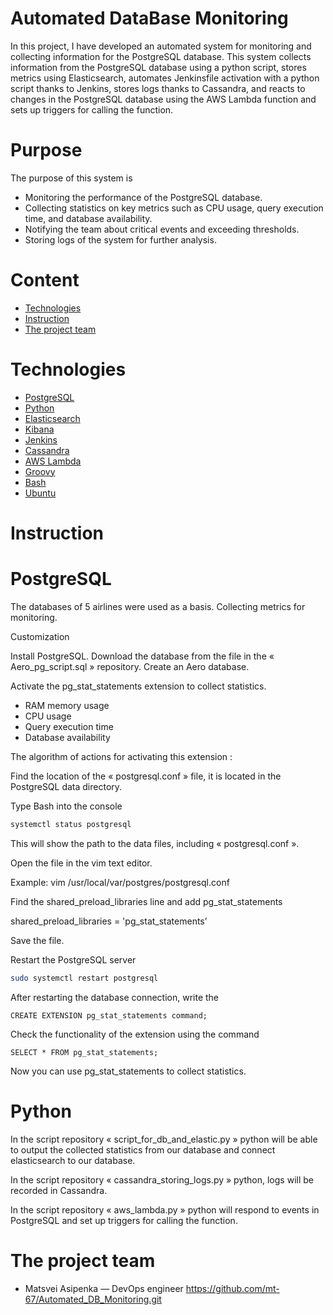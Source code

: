 # Automated DataBase Monitoring

In this project, I have developed an automated system for monitoring and collecting information for the PostgreSQL database. This system collects information from the PostgreSQL database using a python script, stores metrics using Elasticsearch, automates Jenkinsfile activation with a python script thanks to Jenkins, stores logs thanks to Cassandra, and reacts to changes in the PostgreSQL database using the AWS Lambda function and sets up triggers for calling the function.


# Purpose

The purpose of this system is 

- Monitoring the performance of the PostgreSQL database.
- Collecting statistics on key metrics such as CPU usage, query execution time, and database availability.
- Notifying the team about critical events and exceeding thresholds.
- Storing logs of the system for further analysis.


# Content

- [Technologies](#Technologies)
- [Instruction](#Instruction)
- [The project team](#The_project_team)

# Technologies

- [PostgreSQL](#PostgreSQL)
- [Python](#Python)
- [Elasticsearch](#Elasticsearch)
- [Kibana](#Kibana)
- [Jenkins](#Jenkins)
- [Cassandra](#Cassandra)
- [AWS Lambda](#AWS_Lambda)
- [Groovy](#Groovy)
- [Bash](#Bash)
- [Ubuntu](#Ubuntu)

# Instruction

# PostgreSQL

The databases of 5 airlines were used as a basis.
Collecting metrics for monitoring.


Customization 

Install PostgreSQL. Download the database from the file in the « Aero_pg_script.sql » repository. Create an Aero database.

Activate the pg_stat_statements extension to collect statistics.
- RAM memory usage
- CPU usage
- Query execution time
- Database availability


The algorithm of actions for activating this extension :

Find the location of the « postgresql.conf » file, it is located in the PostgreSQL data directory.
   
Type Bash into the console
```Bash
systemctl status postgresql
```

This will show the path to the data files, including « postgresql.conf ».

Open the file in the vim text editor.

Example: 
vim /usr/local/var/postgres/postgresql.conf
   
Find the shared_preload_libraries line and add pg_stat_statements

shared_preload_libraries = 'pg_stat_statements’ 
   
Save the file.

Restart the PostgreSQL server

```Bash
sudo systemctl restart postgresql
```

After restarting the database connection, write the 

```PostgreSQL
CREATE EXTENSION pg_stat_statements command;
```

Check the functionality of the extension using the command

```PostgreSQL
SELECT * FROM pg_stat_statements;
```

Now you can use pg_stat_statements to collect statistics.


# Python

In the script repository « script_for_db_and_elastic.py » python will be able to output the collected statistics from our database and connect elasticsearch to our database.

In the script repository « cassandra_storing_logs.py » python, logs will be recorded in Cassandra.

In the script repository « aws_lambda.py » python will respond to events in PostgreSQL and set up triggers for calling the function.

# The project team

- Matsvei Asipenka — DevOps engineer   https://github.com/mt-67/Automated_DB_Monitoring.git

